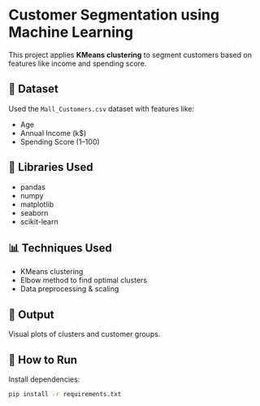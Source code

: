 # Customer Segmentation using Machine Learning

This project applies **KMeans clustering** to segment customers based on features like income and spending score. 

## 📁 Dataset
Used the `Mall_Customers.csv` dataset with features like:
- Age
- Annual Income (k$)
- Spending Score (1–100)

## 🔧 Libraries Used
- pandas
- numpy
- matplotlib
- seaborn
- scikit-learn

## 📊 Techniques Used
- KMeans clustering
- Elbow method to find optimal clusters
- Data preprocessing & scaling

## 📎 Output
Visual plots of clusters and customer groups.

## 🚀 How to Run
Install dependencies:
```bash
pip install -r requirements.txt
